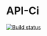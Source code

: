 # API-Ci

[![Build status](https://ci.appveyor.com/api/projects/status/uyjep59dusv2pim1/branch/master?svg=true)](https://ci.appveyor.com/project/Victoria159/api-ci/branch/master)
